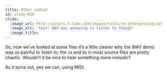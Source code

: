 ```yaml
---
title: Other audio?
id: slide-026
slide:
  :image_url: http://assets.h-lame.com/images/talks/re-interpreting-data/slides/026.png
  :image_alt: 'text: WAV was annoying to listen to though'
  :image_title:
---
```

So, now we’ve looked at some files it’s a little clearer why the WAV demo was so painful to listen to; the `1`s and `0`s in most source files are pretty chaotic.  Wouldn’t it be nice to hear something more melodic?

As it turns out, yes we can, using MIDI.
